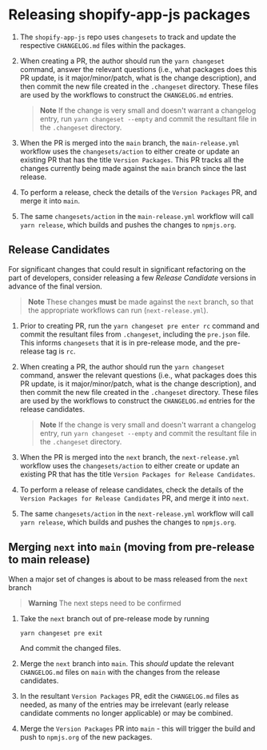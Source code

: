 # Releasing shopify-app-js packages

1. The `shopify-app-js` repo uses `changesets` to track and update the respective `CHANGELOG.md` files within the packages.

1. When creating a PR, the author should run the `yarn changeset` command, answer the relevant questions (i.e., what packages does this PR update, is it major/minor/patch, what is the change description), and then commit the new file created in the `.changeset` directory. These files are used by the workflows to construct the `CHANGELOG.md` entries.

   > **Note**
   > If the change is very small and doesn't warrant a changelog entry, run `yarn changeset --empty` and commit the resultant file in the `.changeset` directory.

1. When the PR is merged into the `main` branch, the `main-release.yml` workflow uses the `changesets/action` to either create or update an existing PR that has the title `Version Packages`. This PR tracks all the changes currently being made against the `main` branch since the last release.

1. To perform a release, check the details of the `Version Packages` PR, and merge it into `main`.

1. The same `changesets/action` in the `main-release.yml` workflow will call `yarn release`, which builds and pushes the changes to `npmjs.org`.

## Release Candidates

For significant changes that could result in significant refactoring on the part of developers, consider releasing a few _Release Candidate_ versions in advance of the final version.

> **Note**
> These changes **must** be made against the `next` branch, so that the appropriate workflows can run (`next-release.yml`).

1. Prior to creating PR, run the `yarn changeset pre enter rc` command and commit the resultant files from `.changeset`, including the `pre.json` file. This informs `changesets` that it is in pre-release mode, and the pre-release tag is `rc`.

1. When creating a PR, the author should run the `yarn changeset` command, answer the relevant questions (i.e., what packages does this PR update, is it major/minor/patch, what is the change description), and then commit the new file created in the `.changeset` directory. These files are used by the workflows to construct the `CHANGELOG.md` entries for the release candidates.

   > **Note**
   > If the change is very small and doesn't warrant a changelog entry, run `yarn changeset --empty` and commit the resultant file in the `.changeset` directory.

1. When the PR is merged into the `next` branch, the `next-release.yml` workflow uses the `changesets/action` to either create or update an existing PR that has the title `Version Packages for Release Candidates`.

1. To perform a release of release candidates, check the details of the `Version Packages for Release Candidates` PR, and merge it into `next`.

1. The same `changesets/action` in the `next-release.yml` workflow will call `yarn release`, which builds and pushes the changes to `npmjs.org`.

## Merging `next` into `main` (moving from pre-release to main release)

When a major set of changes is about to be mass released from the `next` branch

> **Warning**
> The next steps need to be confirmed

1. Take the `next` branch out of pre-release mode by running

   ```shell
   yarn changeset pre exit
   ```

   And commit the changed files.

1. Merge the `next` branch into `main`. This _should_ update the relevant `CHANGELOG.md` files on `main` with the changes from the release candidates.

1. In the resultant `Version Packages` PR, edit the `CHANGELOG.md` files as needed, as many of the entries may be irrelevant (early release candidate comments no longer applicable) or may be combined.

1. Merge the `Version Packages` PR into `main` - this will trigger the build and push to `npmjs.org` of the new packages.
